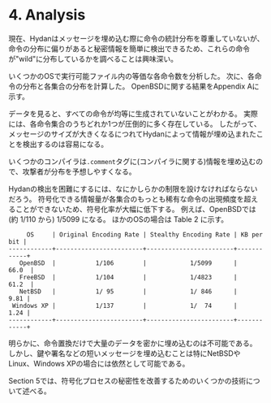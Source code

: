 # 4. Analysis

現在、Hydanはメッセージを埋め込む際に命令の統計分布を尊重していないが、命令の分布に偏りがあると秘密情報を簡単に検出できるため、これらの命令が"wild"に分布しているかを調べることは興味深い。

いくつかのOSで実行可能ファイル内の等価な各命令数を分析した。
次に、各命令の分布と各集合の分布を計算した。
OpenBSDに関する結果をAppendix Aに示す。

データを見ると、すべての命令が均等に生成されていないことがわかる。
実際には、各命令集合のうちどれか1つが圧倒的に多く存在している。
したがって、メッセージのサイズが大きくなるにつれてHydanによって情報が埋め込まれたことを検出するのは容易になる。

いくつかのコンパイラは`.comment`タグに(コンパイラに関する)情報を埋め込むので、攻撃者が分布を予想しやすくなる。

Hydanの検出を困難にするには、なにかしらかの制限を設けなければならないだろう。
符号化できる情報量が各集合のもっとも稀有な命令の出現頻度を超えることができないため、符号化率が大幅に低下する。
例えば、OpenBSDでは (約 1/110 から) 1/5099 になる。
ほかのOSの場合は Table 2 に示す。

```
     OS     | Original Encoding Rate | Stealthy Encoding Rate | KB per bit |
------------+------------------------+------------------------+------------+
   OpenBSD  |           1/106        |            1/5099      |      66.0  |
   FreeBSD  |           1/104        |            1/4823      |      61.2  |
   NetBSD   |           1/ 95        |            1/ 846      |       9.81 |
 Windows XP |           1/137        |            1/  74      |       1.24 |
------------+------------------------+------------------------+------------+
```

明らかに、命令置換だけで大量のデータを密かに埋め込むのは不可能である。
しかし、鍵や署名などの短いメッセージを埋め込むことは特にNetBSDやLinux、Windows XPの場合には依然として可能である。

Section 5では、符号化プロセスの秘密性を改善するためのいくつかの技術について述べる。
